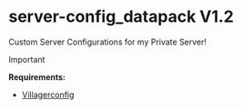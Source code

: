 # server-config_datapack V1.2
Custom Server Configurations for my Private Server!

> [!IMPORTANT]
> **Requirements:**
> - [Villagerconfig](https://modrinth.com/mod/villagerconfig)